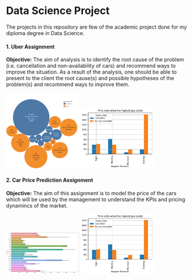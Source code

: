 # Data Science Project
The projects in this repository are few of the academic project done for my diploma degree in Data Science.

#### 1. Uber Assignment
<b>Objective:</b> The aim of analysis is to identify the root cause of the problem (i.e. cancellation and non-availability of cars) and 
recommend ways to improve the situation. As a result of the analysis, one should be able to present to the client the root cause(s) and possible 
hypotheses of the problem(s) and recommend ways to improve them.
<p align="left">
  <img src="Image/UberPickupPoint.png" width="200">
  <img src="Image/UberSuppyGapTimeslot.png" width="200">
</p>

#### 2. Car Price Prediction Assignment
<b>Objective:</b> The aim of this assignment is to model the price of the cars which will be used by the management to understand the KPIs and pricing dynamincs of the market.
<p align="left">
  <img src="Image/Car Price Company Name.png" width="200">
  <img src="Image/UberSuppyGapTimeslot.png" width="200">
</p>

